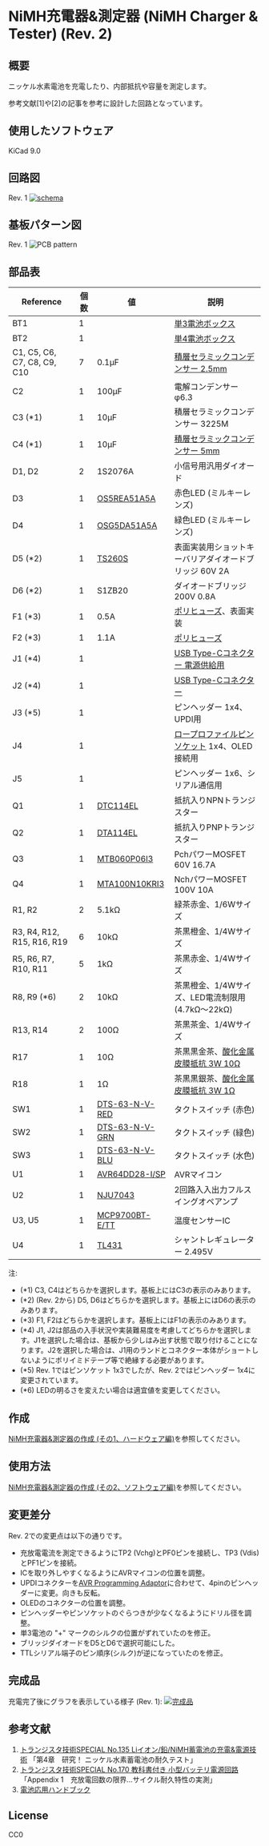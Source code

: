 # NiMH充電器&測定器 (NiMH Charger & Tester) (Rev. 2)

## 概要

ニッケル水素電池を充電したり、内部抵抗や容量を測定します。

参考文献\[1\]や\[2\]の記事を参考に設計した回路となっています。


## 使用したソフトウェア

KiCad 9.0


## 回路図

Rev. 1
[![schema](https://raw.githubusercontent.com/k-takata/PCB_NiMH_Charger_Tester/master/images/schema.png)](https://raw.githubusercontent.com/k-takata/PCB_NiMH_Charger_Tester/master/images/schema.pdf)


## 基板パターン図

Rev. 1
![PCB pattern](https://raw.githubusercontent.com/k-takata/PCB_NiMH_Charger_Tester/master/images/pcb-pattern.png)


## 部品表

| Reference                 |個数|値    | 説明 |
|---------------------------|----|------|------|
|BT1                        |   1|      |[単3電池ボックス](https://akizukidenshi.com/catalog/g/g100308/)|
|BT2                        |   1|      |[単4電池ボックス](https://akizukidenshi.com/catalog/g/g102670/)|
|C1, C5, C6, C7, C8, C9, C10|   7|0.1μF|[積層セラミックコンデンサー 2.5mm](https://akizukidenshi.com/catalog/g/g113582/)|
|C2                         |   1|100μF|電解コンデンサー φ6.3|
|C3 (\*1)                   |   1| 10μF|積層セラミックコンデンサー 3225M|
|C4 (\*1)                   |   1| 10μF|[積層セラミックコンデンサー 5mm](https://akizukidenshi.com/catalog/g/g103095/)|
|D1, D2                     |   2|1S2076A|小信号用汎用ダイオード|
|D3                         |   1|[OS5REA51A5A](https://akizukidenshi.com/catalog/g/g114209/)|赤色LED (ミルキーレンズ)|
|D4                         |   1|[OSG5DA51A5A](https://akizukidenshi.com/catalog/g/g114207/)|緑色LED (ミルキーレンズ)|
|D5 (\*2)                   |   1|[TS260S](https://akizukidenshi.com/catalog/g/g115166/)|表面実装用ショットキーバリアダイオードブリッジ 60V 2A|
|D6 (\*2)                   |   1|S1ZB20|ダイオードブリッジ 200V 0.8A|
|F1 (\*3)                   |   1|  0.5A|[ポリヒューズ](https://akizukidenshi.com/catalog/g/g115300/)、表面実装|
|F2 (\*3)                   |   1|  1.1A|[ポリヒューズ](https://akizukidenshi.com/catalog/g/g100507/)|
|J1 (\*4)                   |   1|      |[USB Type-Cコネクター 電源供給用](https://akizukidenshi.com/catalog/g/g116438/)|
|J2 (\*4)                   |   1|      |[USB Type-Cコネクター](https://akizukidenshi.com/catalog/g/g114356/)|
|J3 (\*5)                   |   1|      |ピンヘッダー 1x4、UPDI用|
|J4                         |   1|      |[ロープロファイルピンソケット](https://akizukidenshi.com/catalog/g/g100661/) 1x4、OLED接続用|
|J5                         |   1|      |ピンヘッダー 1x6、シリアル通信用|
|Q1                         |   1|[DTC114EL](https://akizukidenshi.com/catalog/g/g112467/)|抵抗入りNPNトランジスター|
|Q2                         |   1|[DTA114EL](https://akizukidenshi.com/catalog/g/g112464/)|抵抗入りPNPトランジスター|
|Q3                         |   1|[MTB060P06I3](https://akizukidenshi.com/catalog/g/g116095/)|PchパワーMOSFET 60V 16.7A|
|Q4                         |   1|[MTA100N10KRI3](https://akizukidenshi.com/catalog/g/g115847/)|NchパワーMOSFET 100V 10A|
|R1, R2                     |   2|5.1kΩ|緑茶赤金、1/6Wサイズ|
|R3, R4, R12, R15, R16, R19 |   6| 10kΩ|茶黒橙金、1/4Wサイズ|
|R5, R6, R7, R10, R11       |   5|  1kΩ|茶黒赤金、1/4Wサイズ|
|R8, R9 (\*6)               |   2| 10kΩ|茶黒橙金、1/4Wサイズ、LED電流制限用 (4.7kΩ～22kΩ)|
|R13, R14                   |   2| 100Ω|茶黒茶金、1/4Wサイズ|
|R17                        |   1|  10Ω|茶黒黒金茶、[酸化金属皮膜抵抗 3W 10Ω](https://akizukidenshi.com/catalog/g/g111015/)|
|R18                        |   1|   1Ω|茶黒黒銀茶、[酸化金属皮膜抵抗 3W 1Ω](https://akizukidenshi.com/catalog/g/g111013/)|
|SW1                        |   1|[DTS-63-N-V-RED](https://akizukidenshi.com/catalog/g/g103646/)|タクトスイッチ (赤色)|
|SW2                        |   1|[DTS-63-N-V-GRN](https://akizukidenshi.com/catalog/g/g103651/)|タクトスイッチ (緑色)|
|SW3                        |   1|[DTS-63-N-V-BLU](https://akizukidenshi.com/catalog/g/g103649/)|タクトスイッチ (水色)|
|U1                         |   1|[AVR64DD28-I/SP](https://akizukidenshi.com/catalog/g/g118314/)|AVRマイコン|
|U2                         |   1|[NJU7043](https://akizukidenshi.com/catalog/g/g106840/)|2回路入入出力フルスイングオペアンプ|
|U3, U5                     |   1|[MCP9700BT-E/TT](https://akizukidenshi.com/catalog/g/g130948/)|温度センサーIC|
|U4                         |   1|[TL431](https://akizukidenshi.com/catalog/g/g112018/)|シャントレギュレーター 2.495V|

注:
* (\*1) C3, C4はどちらかを選択します。基板上にはC3の表示のみあります。
* (\*2) (Rev. 2から) D5, D6はどちらかを選択します。基板上にはD6の表示のみあります。
* (\*3) F1, F2はどちらかを選択します。基板上にはF1の表示のみあります。
* (\*4) J1, J2は部品の入手状況や実装難易度を考慮してどちらかを選択します。J1を選択した場合は、基板から少しはみ出す状態で取り付けることになります。J2を選択した場合は、J1用のランドとコネクター本体がショートしないようにポリイミドテープ等で絶縁する必要があります。
* (\*5) Rev. 1ではピンソケット 1x3でしたが、Rev. 2ではピンヘッダー 1x4に変更されています。
* (\*6) LEDの明るさを変えたい場合は適宜値を変更してください。


## 作成

[NiMH充電器&測定器の作成 (その1、ハードウェア編)](https://zenn.dev/k_takata/articles/nimh-charger-tester-1)を参照してください。


## 使用方法

[NiMH充電器&測定器の作成 (その2、ソフトウェア編)](https://zenn.dev/k_takata/articles/nimh-charger-tester-2)を参照してください。


## 変更差分

Rev. 2での変更点は以下の通りです。

* 充放電電流を測定できるようにTP2 (Vchg)とPF0ピンを接続し、TP3 (Vdis)とPF1ピンを接続。
* ICを取り外しやすくなるようにAVRマイコンの位置を調整。
* UPDIコネクターを[AVR Programming Adaptor](https://www.microchip.com/en-us/development-tool/AC31S18A)に合わせて、4pinのピンヘッダーに変更。向きも反転。
* OLEDのコネクターの位置を調整。
* ピンヘッダーやピンソケットのぐらつきが少なくなるようにドリル径を調整。
* 単3電池の "+" マークのシルクの位置がずれていたのを修正。
* ブリッジダイオードをD5とD6で選択可能にした。
* TTLシリアル端子のピン順序(シルク)が逆になっていたのを修正。


## 完成品

充電完了後にグラフを表示している様子 (Rev. 1):
[![完成品](https://raw.githubusercontent.com/k-takata/PCB_NiMH_Charger_Tester/master/images/graph-charge-thumb.jpg)](https://raw.githubusercontent.com/k-takata/PCB_NiMH_Charger_Tester/master/images/graph-charge.jpg)


## 参考文献

1. [トランジスタ技術SPECIAL No.135 Liイオン/鉛/NiMH蓄電池の充電&電源技術](https://shop.cqpub.co.jp/hanbai/books/46/46751.html) 「第4章　研究！ ニッケル水素蓄電池の耐久テスト」
2. [トランジスタ技術SPECIAL No.170 教科書付き 小型バッテリ電源回路](https://www.cqpub.co.jp/trs/trsp170.htm) 「Appendix 1　充放電回数の限界…サイクル耐久特性の実測」
3. [電池応用ハンドブック](https://www.cqpub.co.jp/hanbai/books/34/34461.htm)


## License

CC0
